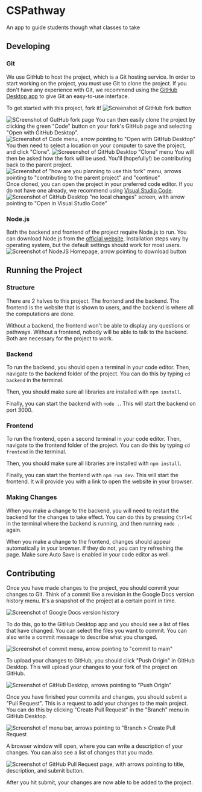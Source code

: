 # CSPathway
An app to guide students though what classes to take
## Developing
### Git
We use GitHub to host the project, which is a Git hosting service. In order to start working on the project, you must use Git to clone the project. 
If you don't have any experience with Git, we recommend using the [GitHub Desktop app](https://desktop.github.com/download/) to give Git an easy-to-use interface.

To get started with this project, fork it!
![Screenshot of GitHub fork button](mdfiles/image-10.png)

![SCreenshot of GutHub fork page](mdfiles/image-11.png)
You can then easily clone the project by clicking the green "Code" button on your fork's GitHub page and selecting "Open with GitHub Desktop".
![Screenshot of Code menu, arrow pointing to "Open with GitHub Desktop"](mdfiles/image.png)
You then need to select a location on your computer to save the project, and click "Clone".
![Screeenshot of GitHub Desktop "Clone" menu](mdfiles/image-1.png)
You will then be asked how the fork will be used. You'll (hopefully!) be contributing back to the parent project.
![Screenshot of "how are you planning to use this fork" menu, arrows pointing to "contributing to the parent project" and "continue"](mdfiles/image-7.png)
Once cloned, you can open the project in your preferred code editor. If you do not have one already, we recommend using [Visual Studio Code](https://code.visualstudio.com/).
![Screenshot of GitHub Desktop "no local changes" screen, with arrow pointing to "Open in Visual Studio Code"](mdfiles/image-2.png)
### Node.js
Both the backend and frontend of the project require Node.js to run. You can download Node.js from the [official website](https://nodejs.org/en/). Installation steps vary by operating system, but the default settings should work for most users.
![Screenshot of NodeJS Homepage, arrow pointing to download button](mdfiles/image-3.png)
## Running the Project
### Structure
There are 2 halves to this project. The frontend and the backend. The frontend is the website that is shown to users, and the backend is where all the computations are done.

Without a backend, the frontend won't be able to display any questions or pathways. Without a frontend, nobody will be able to talk to the backend. Both are necessary for the project to work.

### Backend

To run the backend, you should open a terminal in your code editor. Then, navigate to the backend folder of the project. You can do this by typing `cd backend` in the terminal.

Then, you should make sure all libraries are installed with `npm install`. 

Finally, you can start the backend with `node .`. This will start the backend on port 3000.

### Frontend

To run the frontend, open a second terminal in your code editor. Then, navigate to the frontend folder of the project. You can do this by typing `cd frontend` in the terminal.

Then, you should make sure all libraries are installed with `npm install`. 

Finally, you can start the frontend with `npm run dev`. This will start the frontend. It will provide you with a link to open the website in your browser.

### Making Changes

When you make a change to the backend, you will need to restart the backend for the changes to take effect. You can do this by pressing `Ctrl+C` in the terminal where the backend is running, and then running `node .` again.

When you make a change to the frontend, changes should appear automatically in your browser. If they do not, you can try refreshing the page. Make sure Auto Save is enabled in your code editor as well.

## Contributing

Once you have made changes to the project, you should commit your changes to Git. Think of a commit like a revision in the Google Docs version history menu. It's a snapshot of the project at a certain point in time.

![Screenshot of Google Docs version history](mdfiles/image-4.png)

To do this, go to the GitHub Desktop app and you should see a list of files that have changed. You can select the files you want to commit. You can also write a commit message to describe what you changed.

![Screenshot of commit menu, arrow pointing to "commit to main"](mdfiles/image-12.png)

To upload your changes to GitHub, you should click "Push Origin" in GitHub Desktop. This will upload your changes to your fork of the project on GitHub.

![Screenshot of GitHub Desktop, arrows pointing to "Push Origin"](mdfiles/image-13.png)

Once you have finished your commits and changes, you should submit a "Pull Request". This is a request to add your changes to the main project. You can do this by clicking "Create Pull Request" in the "Branch" menu in GitHub Desktop.

![Screenshot of menu bar, arrows pointing to "Branch > Create Pull Request](mdfiles/image-14.png)

A browser window will open, where you can write a description of your changes. You can also see a list of changes that you made.

![Screenshot of GitHub Pull Request page, with arrows pointing to title, description, and submit button.](mdfiles/image-15.png)

After you hit submit, your changes are now able to be added to the project.